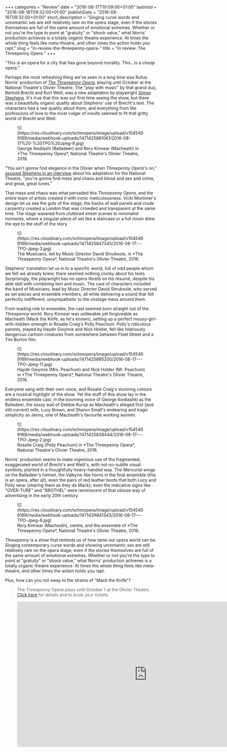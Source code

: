 +++
categories = "Review"
date = "2016-08-17T10:09:00+01:00"
lastmod = "2016-08-18T09:32:00+01:00"
publishDate = "2016-08-18T09:32:00+01:00"
short_description = "Singing curse words and unromantic sex are still relatively rare on the opera stage, even if the stories themselves are full of the same amount of emotional extremes. Whether or not you're the type to point at \"gratuity\" or \"shock value,\" what Norris' production achieves is a totally organic theatre experience. At times the whole thing feels like meta-theatre, and other times the action holds you rapt."
slug = "in-review-the-threepenny-opera-"
title = "In review: The Threepenny Opera "
+++

"This is an opera for a city that has gone beyond morality. This...is a *cheap* opera."

Perhaps the most refreshing thing we've seen in a long time was Rufus Norris' production of [*The Threepenny Opera*](https://www.nationaltheatre.org.uk/shows/threepenny-opera/whats-on), playing until October at the National Theatre's Olivier Theatre. The "play with music" by that grand duo, Bertold Brecht and Kurt Weill, was a new adaptation by playwright [Simon Stephens](https://twitter.com/stephenssimon). It's true that this was our first time seeing the show, but there was a beautifully organic quality about Stephens' use of Brecht's text. The characters had a raw quality about them, and everything from the professions of love to the most vulgar of insults seemed to fit that gritty world of Brecht and Weill.

<figure data-type="image">
![](https://res.cloudinary.com/schmopera/image/upload/v1545409169/media/webhook-uploads/1471425881061/2016-08-17%20-%20TPO%20Jpeg-8.jpg)
<figcaption>George Ikediashi (Balladeer) and Rory Kinnear (Macheath) in *The Threepenny Opera*, National Theatre's Olivier Theatre, 2016.</figcaption>
</figure>

"You ain't gonna find elegance in the Olivier when *Threepenny Opera*'s on," [assured Stephens in an interview](https://twitter.com/NationalTheatre/status/765190092633800704) about his adaptation for the National Theatre, "you're gonna find mess and chaos and blood and sex and crime, and great, great tunes."

That mess and chaos was what pervaded this *Threepenny Opera*, and the entire team of artists created it with ironic meticulousness. Vicki Mortimer's design let us see the guts of the stage; the backs of wall panels and crude carpentry created a London that was crowded and transparent at the same time. The stage wavered from cluttered street scenes to minimalist moments, where a singular piece of set like a staircase or a full moon drew the eye to the stuff of the story. 

<figure data-type="image">
![](https://res.cloudinary.com/schmopera/image/upload/v1545409169/media/webhook-uploads/1471425847345/2016-08-17---TPO-Jpeg-3.jpg)
<figcaption>The Musicians, led by Music Director David Shrubsole, in *The Threepenny Opera*, National Theatre's Olivier Theatre, 2016.</figcaption>
</figure>

Stephens' translation let us in to a specific world, full of odd people whom we felt we already knew; there seemed nothing clunky about his texts. Surprisingly, the playwright has no opera libretti on his résumé, despite his able skill with combining text and music. The cast of characters included the band of Musicians, lead by Music Director David Shrubsole, who served as set pieces and ensemble members, all while delivering a sound that felt perfectly indifferent, unsympathetic to the onstage mess around them.

From leading role to ensemble, the cast seemed born straight out of the *Threepenny* world. Rory Kinnear was unlikeable yet forgiveable as Macheath (Mack the Knife, as he's known), setting up a perfect mousy-girl-with-hidden-strength in Rosalie Craig's Polly Peachum. Polly's ridiculous parents, played by Haydn Gwynne and Nick Holder, felt like hilariously dangerous cartoon creatures from somewhere between Fleet Street and a Tim Burton film. 

<figure data-type="image">
![](https://res.cloudinary.com/schmopera/image/upload/v1545409169/media/webhook-uploads/1471425895200/2016-08-17---TPO-Jpeg-11.jpg)
<figcaption>Haydn Gwynne (Mrs. Peachum) and Nick Holder (Mr. Peachum) in *The Threepenny Opera*, National Theatre's Olivier Theatre, 2016.</figcaption>
</figure>

Everyone sang with their own voice, and Rosalie Craig's stunning colours are a musical highlight of the show. Yet the stuff of this show lay in the endless ensemble cast, in the booming voice of George Ikediashki as the Balladeer, the sassy wail of Debbie Kurup as Macheath's alleged first (and still current) wife, Lucy Brown, and Sharon Small's endearing and tragic simplicity as Jenny, one of Macheath's favourite working women.

<figure data-type="image">
![](https://res.cloudinary.com/schmopera/image/upload/v1545409169/media/webhook-uploads/1471425838444/2016-08-17---TPO-Jpeg-2.jpg)
<figcaption>Rosalie Craig (Polly Peachum) in *The Threepenny Opera*, National Theatre's Olivier Theatre, 2016.</figcaption>
</figure>

Norris' production seems to make ingenious use of the fragmented, exaggerated world of Brecht's and Weill's, with not-so-subtle visual symbols, planted in a thoughtfully heavy-handed way. The Mercurial wings on the Balladeer's helmet, the Valkyrie-like horns in the final ensemble (this is an opera, after all), even the pairs of red leather boots that both Lucy and Polly wear (sharing them as they do Mack); even the indicative signs like "OVER-TURE" and "BROTHEL" were reminiscent of that obtuse way of advertising in the early 20th century.

<figure data-type="image">![](https://res.cloudinary.com/schmopera/image/upload/v1545409169/media/webhook-uploads/1471439841343/2016-08-17---TPO-Jpeg-6.jpg)<figcaption>Rory Kinnear (Macheath), centre, and the ensemble of *The Threepenny Opera*, National Theatre's Olivier Theatre, 2016.</figcaption>
</figure>

*Threepenny* is a show that reminds us of how tame our opera world can be. Singing contemporary curse words and showing unromantic sex are still relatively rare on the opera stage, even if the stories themselves are full of the same amount of emotional extremes. Whether or not you're the type to point at "gratuity" or "shock value," what Norris' production achieves is a totally organic theatre experience. At times the whole thing feels like meta-theatre, and other times the action holds you rapt.

Plus, how can you not sway to the strains of "Mack the Knife"?

>The Threepenny Opera plays until October 1 at the Olivier Theatre. [Click here](https://www.nationaltheatre.org.uk/shows/threepenny-opera/whats-on) for details and to book your tickets.

<figure data-type="video">
<iframe width="854" height="480" src="https://www.youtube.com/embed/aPG9GcykPIY?start=11" frameborder="0" allowfullscreen></iframe>
</figure>
